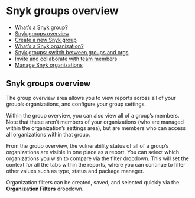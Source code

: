 # Snyk groups overview

* [ What’s a Snyk group?](/hc/en-us/articles/360004037617-What-s-a-Snyk-group-)
* [ Snyk groups overview](/hc/en-us/articles/360004008378-Snyk-groups-overview)
* [ Create a new Snyk group](/hc/en-us/articles/360004008398-Create-a-new-Snyk-group)
* [ What’s a Snyk organization?](/hc/en-us/articles/360004037637-What-s-a-Snyk-organization-)
* [ Snyk groups: switch between groups and orgs](/hc/en-us/articles/360003946717-Snyk-groups-switch-between-groups-and-orgs)
* [ Invite and collaborate with team members](/hc/en-us/articles/360004399238-Invite-and-collaborate-with-team-members)
* [ Manage Snyk organizations](/hc/en-us/articles/360004008418-Manage-Snyk-organizations)

##  Snyk groups overview

The group overview area allows you to view reports across all of your group’s organizations, and configure your group settings.

Within the group overview, you can also view all of a group’s members. Note that these aren’t members of your organizations \(who are managed within the organization’s settings area\), but are members who can access all organizations within that group.

From the group overview, the vulnerability status of all of a group’s organizations are visible in one place as a report. You can select which organizations you wish to compare via the filter dropdown. This will set the context for all the tabs within the reports, where you can continue to filter other values such as type, status and package manager.

Organization filters can be created, saved, and selected quickly via the **Organization Filters** dropdown.

